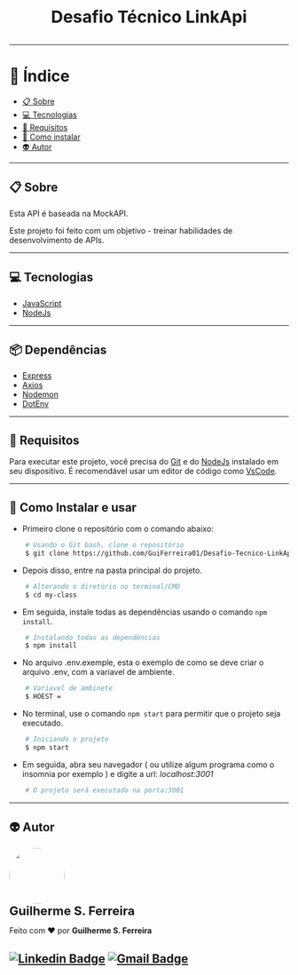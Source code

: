 <h3 align="center" style="font-size: 30px; font-weight: bold; margin-bottom: 32px">
  Desafio Técnico LinkApi
</h3>


---

# :bookmark_tabs: Índice

  - [:clipboard: Sobre](#clipboard-Sobre)
  - [:computer: Tecnologias](#computer-Tecnologias)
  - [:bookmark_tabs: Requisitos](#bookmark_tabs-Requisitos)
  - [:file_folder: Como instalar](#file_folder-Como-instalar-e-usar)
  - [:alien: Autor](#alien-Autor)


---

## :clipboard: Sobre

Esta API é baseada na MockAPI.

Este projeto foi feito com um objetivo - treinar habilidades de desenvolvimento de APIs.

---
## :computer: Tecnologias
* [JavaScript](https://www.javascript.com/)
* [NodeJs](https://www.nodejs.org/)

---
## :package: Dependências
* [Express](https://expressjs.com/pt-br/)
* [Axios](https://mozilla.github.io/nunjucks/)
* [Nodemon](https://nodemon.io/)
* [DotEnv](https://browsersync.io/)

---

## :bookmark_tabs: Requisitos
Para executar este projeto, você precisa do [Git](https://git-scm.com/) e do [NodeJs](https://nodejs.org/en/) instalado em seu dispositivo.
É recomendável usar um editor de código como [VsCode](https://code.visualstudio.com/).

---

## :file_folder: Como Instalar e usar
* Primeiro clone o repositório com o comando abaixo:
```bash
    # Usando o Git bash, clone o repositório
    $ git clone https://github.com/GuiFerreira01/Desafio-Tecnico-LinkApi.git
```

* Depois disso, entre na pasta principal do projeto.

```bash
    # Alterando o diretório no terminal/CMD
    $ cd my-class
```
* Em seguida, instale todas as dependências usando o comando `npm install`.

```bash
    # Instalando todas as dependências
    $ npm install
```

* No arquivo .env.exemple, esta o exemplo de como se deve criar o arquivo .env, com a variavel de ambiente.

```bash
    # Variavel de ambinete
    $ HOEST = 
```


* No terminal, use o comando `npm start` para permitir que o projeto seja executado.

```bash
    # Iniciando o projeto
    $ npm start
```

* Em seguida, abra seu navegador ( ou utilize algum programa como o insomnia por exemplo ) e digite a url: *localhost:3001*

```bash
    # O projeto será executado na porta:3001

```
---

## :alien: Autor

 <img style="border-radius: 50%;" src="https://avatars.githubusercontent.com/u/88511664?v=4" width="100px;" alt=""/>
 <br />
 <sub><b style="font-size: 22px">Guilherme S. Ferreira</b></sub>

Feito com ❤️ por **Guilherme S. Ferreira**

[![Linkedin Badge](https://img.shields.io/badge/-Guilherme-blue?style=flat-square&logo=Linkedin&logoColor=white&link=https://www.linkedin.com/in/guilherme--ferreira/)](https://www.linkedin.com/in/guilherme--ferreira/)
[![Gmail Badge](https://img.shields.io/badge/-guilherme04ferreira03@gmail.com-c14438?style=flat-square&logo=Gmail&logoColor=white&link=mailto:guilherme04ferreira03@gmail.com)](mailto:g.dotnot@gmail.com)
---

